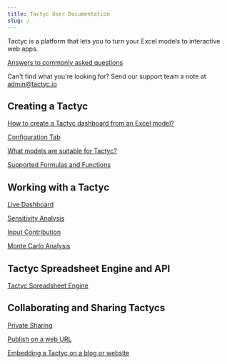 ```yaml
---
title: Tactyc User Documentation
slug: /
---
```


Tactyc is a platform that lets you to turn your Excel models to interactive web apps.

[Answers to commonly asked questions](faq)

Can't find what you're looking for? Send our support team a note at [admin@tactyc.io](mailto:admin@tactyc.io)

## Creating a Tactyc

[How to create a Tactyc dashboard from an Excel model?](tactyc-from-excel)

[Configuration Tab](configuration-tab)

[What models are suitable for Tactyc?](suitable-models)

[Supported Formulas and Functions](supported-functions)

## Working with a Tactyc

[Live Dashboard](live-dashboard)

[Sensitivity Analysis](sensitivity-analysis)

[Input Contribution](input-contribution)

[Monte Carlo Analysis](monte-carlo-analysis)

## Tactyc Spreadsheet Engine and API

[Tactyc Spreadsheet Engine](spreadsheet-engine)

## Collaborating and Sharing Tactycs

[Private Sharing](private-sharing)

[Publish on a web URL](public-sharing)

[Embedding a Tactyc on a blog or website](embedding)
